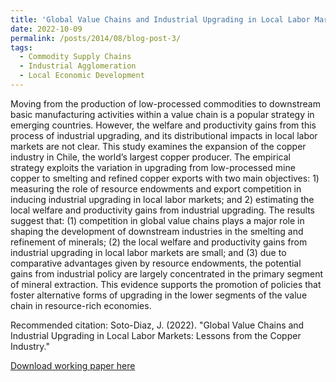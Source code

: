 ```yaml
---
title: 'Global Value Chains and Industrial Upgrading in Local Labor Markets: Lessons from the Copper Industry'
date: 2022-10-09
permalink: /posts/2014/08/blog-post-3/
tags:
  - Commodity Supply Chains
  - Industrial Agglomeration
  - Local Economic Development
---
```


Moving from the production of low-processed commodities to downstream basic manufacturing activities within a value chain is a popular strategy in emerging countries. However, the welfare and productivity gains from this process of industrial upgrading, and its distributional impacts in local labor markets are not clear. This study examines the expansion of the copper industry in Chile, the world’s largest copper producer. The empirical strategy exploits the variation in upgrading from low-processed mine copper to smelting and refined copper exports with two main objectives: 1) measuring the role of resource endowments and export competition in inducing industrial upgrading in local labor markets; and 2) estimating the local welfare and productivity gains from industrial upgrading. The results suggest that: (1) competition in global value chains plays a major role in shaping the development of downstream industries in the smelting and refinement of minerals; (2) the local welfare and productivity gains from industrial upgrading in local labor markets are small; and (3) due to comparative advantages given by resource endowments, the potential gains from industrial policy are largely concentrated in the primary segment of mineral extraction. This evidence supports the promotion of policies that foster alternative forms of upgrading in the lower segments of the value chain in resource-rich economies.

Recommended citation: Soto-Diaz, J. (2022). "Global Value Chains and Industrial Upgrading in Local Labor Markets: Lessons from the Copper Industry." 

[Download working paper here](https://rdcu.be/cW9RS) 






